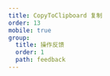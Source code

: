 ```yaml
---
title: CopyToClipboard 复制
order: 13
mobile: true
group:
  title: 操作反馈
  order: 1
  path: feedback
---
```


<code src="../demo/CopyToClipboard.tsx"></code>
<API src="../src/CopyToClipboard.tsx"></API>
